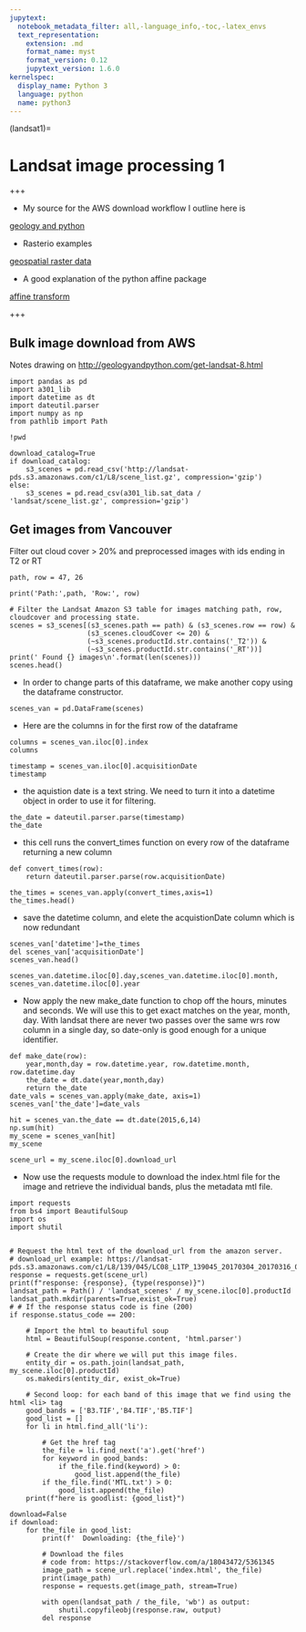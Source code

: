 ```yaml
---
jupytext:
  notebook_metadata_filter: all,-language_info,-toc,-latex_envs
  text_representation:
    extension: .md
    format_name: myst
    format_version: 0.12
    jupytext_version: 1.6.0
kernelspec:
  display_name: Python 3
  language: python
  name: python3
---
```


(landsat1)=
# Landsat image processing 1

+++

* My source for the AWS download workflow I outline here is

[geology and python](http://geologyandpython.com/get-landsat-8.html)

* Rasterio examples

[geospatial raster data](https://medium.com/@mommermiscience/dealing-with-geospatial-raster-data-in-python-with-rasterio-775e5ba0c9f5)


* A good explanation of the python affine package


[affine transform](https://www.perrygeo.com/python-affine-transforms.html)

+++

## Bulk image download from AWS

Notes drawing on http://geologyandpython.com/get-landsat-8.html

```{code-cell} ipython3
import pandas as pd
import a301_lib
import datetime as dt
import dateutil.parser
import numpy as np
from pathlib import Path
```

```{code-cell} ipython3
!pwd
```

```{code-cell} ipython3
download_catalog=True
if download_catalog:
    s3_scenes = pd.read_csv('http://landsat-pds.s3.amazonaws.com/c1/L8/scene_list.gz', compression='gzip')
else:
    s3_scenes = pd.read_csv(a301_lib.sat_data / 'landsat/scene_list.gz', compression='gzip')
```

## Get images from Vancouver

Filter out cloud cover > 20% and preprocessed images with ids ending in T2 or RT

```{code-cell} ipython3
path, row = 47, 26

print('Path:',path, 'Row:', row)

# Filter the Landsat Amazon S3 table for images matching path, row, cloudcover and processing state.
scenes = s3_scenes[(s3_scenes.path == path) & (s3_scenes.row == row) & 
                   (s3_scenes.cloudCover <= 20) & 
                   (~s3_scenes.productId.str.contains('_T2')) &
                   (~s3_scenes.productId.str.contains('_RT'))]
print(' Found {} images\n'.format(len(scenes)))
scenes.head()
```

* In order to change parts of this dataframe, we make another copy using
  the dataframe constructor.

```{code-cell} ipython3
scenes_van = pd.DataFrame(scenes)
```

* Here are the columns in for the first row of the dataframe

```{code-cell} ipython3
columns = scenes_van.iloc[0].index
columns
```

```{code-cell} ipython3
timestamp = scenes_van.iloc[0].acquisitionDate
timestamp
```

* the aquistion date is a text string.  We need to turn it into a datetime
  object in order to use it for filtering.

```{code-cell} ipython3
the_date = dateutil.parser.parse(timestamp)
the_date
```

* this cell runs the convert_times function on every row of the dataframe
  returning a new column

```{code-cell} ipython3
def convert_times(row):
    return dateutil.parser.parse(row.acquisitionDate)

the_times = scenes_van.apply(convert_times,axis=1)
the_times.head()
```

* save the datetime column, and elete the acquistionDate column which is now
  redundant

```{code-cell} ipython3
scenes_van['datetime']=the_times
del scenes_van['acquisitionDate']
scenes_van.head()
```

```{code-cell} ipython3
scenes_van.datetime.iloc[0].day,scenes_van.datetime.iloc[0].month, scenes_van.datetime.iloc[0].year
```

* Now apply the new make_date function to chop off the hours, minutes and seconds.
  We will use this to get exact matches on the year, month, day.  With landsat there
  are never two passes over the same wrs row column in a single day, so date-only
  is good enough for a unique identifier.

```{code-cell} ipython3
def make_date(row):
    year,month,day = row.datetime.year, row.datetime.month, row.datetime.day
    the_date = dt.date(year,month,day)
    return the_date
date_vals = scenes_van.apply(make_date, axis=1)
scenes_van['the_date']=date_vals
```

```{code-cell} ipython3
hit = scenes_van.the_date == dt.date(2015,6,14)
np.sum(hit)
my_scene = scenes_van[hit]
my_scene
```

```{code-cell} ipython3
scene_url = my_scene.iloc[0].download_url
```

* Now use the requests module to download the index.html file for the image
  and retrieve the individual bands, plus the metadata mtl file.

```{code-cell} ipython3
import requests
from bs4 import BeautifulSoup
import os
import shutil


# Request the html text of the download_url from the amazon server. 
# download_url example: https://landsat-pds.s3.amazonaws.com/c1/L8/139/045/LC08_L1TP_139045_20170304_20170316_01_T1/index.html
response = requests.get(scene_url)
print(f"response: {response}, {type(response)}")
landsat_path = Path() / 'landsat_scenes' / my_scene.iloc[0].productId
landsat_path.mkdir(parents=True,exist_ok=True)
# # If the response status code is fine (200)
if response.status_code == 200:

    # Import the html to beautiful soup
    html = BeautifulSoup(response.content, 'html.parser')

    # Create the dir where we will put this image files.
    entity_dir = os.path.join(landsat_path, my_scene.iloc[0].productId)
    os.makedirs(entity_dir, exist_ok=True)

    # Second loop: for each band of this image that we find using the html <li> tag
    good_bands = ['B3.TIF','B4.TIF','B5.TIF']
    good_list = []
    for li in html.find_all('li'):

        # Get the href tag
        the_file = li.find_next('a').get('href')
        for keyword in good_bands:
            if the_file.find(keyword) > 0:
                good_list.append(the_file)
        if the_file.find('MTL.txt') > 0:
            good_list.append(the_file)
    print(f"here is goodlist: {good_list}")
        
download=False
if download:
    for the_file in good_list:
        print(f'  Downloading: {the_file}')

        # Download the files
        # code from: https://stackoverflow.com/a/18043472/5361345
        image_path = scene_url.replace('index.html', the_file)
        print(image_path)
        response = requests.get(image_path, stream=True)

        with open(landsat_path / the_file, 'wb') as output:
            shutil.copyfileobj(response.raw, output)
        del response
```

```{code-cell} ipython3

```
